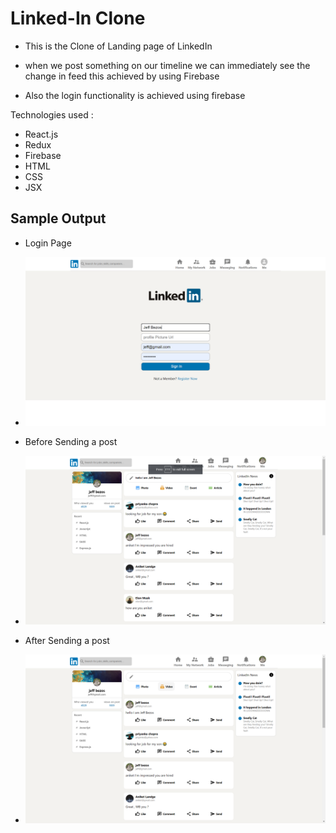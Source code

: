 # Linked-In Clone

* This is the Clone of Landing page of LinkedIn 

* when we post something on our timeline we can immediately see the change in feed this achieved by using Firebase

* Also the login functionality is achieved using firebase 

 Technologies used : 
 
   * React.js
   * Redux
   * Firebase
* HTML
* CSS
* JSX

## Sample Output

* Login Page
* ![Algorithm schema](https://github.com/malhar-ansingkar/linked-in-clone/blob/master/images/Screenshot%20(71).png)


* Before Sending a post
* ![Algorithm schema](https://github.com/malhar-ansingkar/linked-in-clone/blob/master/images/Screenshot%20(69).png)

* After Sending a post
* ![Algorithm schema](https://github.com/malhar-ansingkar/linked-in-clone/blob/master/images/Screenshot%20(70).png)

